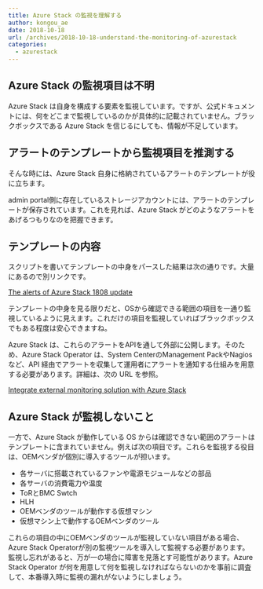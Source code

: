 ```yaml
---
title: Azure Stack の監視を理解する
author: kongou_ae
date: 2018-10-18
url: /archives/2018-10-18-understand-the-monitoring-of-azurestack
categories:
  - azurestack
---
```



## Azure Stack の監視項目は不明

Azure Stack は自身を構成する要素を監視しています。ですが、公式ドキュメントには、何をどこまで監視しているのかが具体的に記載されていません。ブラックボックスである Azure Stack を信じるにしても、情報が不足しています。


## アラートのテンプレートから監視項目を推測する

そんな時には、Azure Stack 自身に格納されているアラートのテンプレートが役に立ちます。

admin portal側に存在しているストレージアカウントには、アラートのテンプレートが保存されています。これを見れば、Azure Stack がどのようなアラートをあげるつもりなのを把握できます。

## テンプレートの内容

スクリプトを書いてテンプレートの中身をパースした結果は次の通りです。大量にあるので別リンクです。

[The alerts of Azure Stack 1808 update](https://gist.github.com/kongou-ae/5a16e31965ce71761ca2dda0a7565b25)

テンプレートの中身を見る限りだと、OSから確認できる範囲の項目を一通り監視しているように見えます。これだけの項目を監視していればブラックボックスでもある程度は安心できますね。

Azure Stack は、これらのアラートをAPIを通して外部に公開します。そのため、Azure Stack Operator は、System CenterのManagement PackやNagiosなど、API 経由でアラートを収集して運用者にアラートを通知する仕組みを用意する必要があります。詳細は、次の URL を参照。

[Integrate external monitoring solution with Azure Stack](https://docs.microsoft.com/en-us/azure/azure-stack/azure-stack-integrate-monitor)

## Azure Stack が監視しないこと

一方で、Azure Stack が動作している OS からは確認できない範囲のアラートはテンプレートに含まれていません。例えば次の項目です。これらを監視する役目は、OEMベンダが個別に導入するツールが担います。

- 各サーバに搭載されているファンや電源モジュールなどの部品
- 各サーバの消費電力や温度
- ToRとBMC Swtch
- HLH
- OEMベンダのツールが動作する仮想マシン
- 仮想マシン上で動作するOEMベンダのツール

これらの項目の中にOEMベンダのツールが監視していない項目がある場合、Azure Stack Operatorが別の監視ツールを導入して監視する必要があります。監視し忘れがあると、万が一の場合に障害を見落とす可能性があります。Azure Stack Operator が何を用意して何を監視しなければならないのかを事前に調査して、本番導入時に監視の漏れがないようにしましょう。
